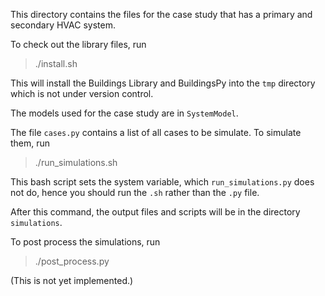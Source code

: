 This directory contains the files for the case study
that has a primary and secondary HVAC system.

To check out the library files, run

>./install.sh

This will install the Buildings Library and BuildingsPy into the `tmp` directory
which is not under version control.

The models used for the case study are in `SystemModel`.

The file `cases.py` contains a list of all cases to be simulate.
To simulate them, run

>./run_simulations.sh

This bash script sets the system variable, which `run_simulations.py` does not do,
hence you should run the `.sh` rather than the `.py` file.

After this command, the output files and scripts will be in the directory `simulations`.

To post process the simulations, run

>./post_process.py

(This is not yet implemented.)

